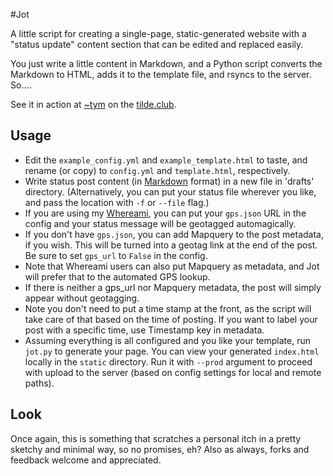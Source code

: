 #Jot

A little script for creating a single-page, static-generated website with a "status update" content section that can be edited and replaced easily.

You just write a little content in Markdown, and a Python script converts the Markdown to HTML, adds it to the template file, and rsyncs to the server. So....

See it in action at [~tym](http://tilde.club/~tym/) on the [tilde.club](http://tilde.club).

## Usage

- Edit the `example_config.yml` and `example_template.html` to taste, and rename (or copy) to `config.yml` and `template.html`, respectively.
- Write status post content (in [Markdown](http://daringfireball.net/projects/markdown/) format) in a new file in 'drafts' directory. (Alternatively, you can put your status file wherever you like, and pass the location with `-f` or `--file` flag.) 
- If you are using my [Whereami](http://github.com/yagermadden/whereami), you can put your `gps.json` URL in the config and your status message will be geotagged automagically.
- If you don't have `gps.json`, you can add Mapquery to the post metadata, if you wish. This will be turned into a geotag link at the end of the post. Be sure to set `gps_url` to `False` in the config.
- Note that Whereami users can also put Mapquery as metadata, and Jot will prefer that to the automated GPS lookup.
- If there is neither a gps_url nor Mapquery metadata, the post will simply appear without geotagging.
- Note you don't need to put a time stamp at the front, as the script will take care of that based on the time of posting. If you want to label your post with a specific time, use Timestamp key in metadata.
- Assuming everything is all configured and you like your template, run `jot.py` to generate  your page. You can view your generated `index.html` locally in the `static` directory. Run it with `--prod` argument to proceed with upload to the server (based on config settings for local and remote paths).

## Look
Once again, this is something that scratches a personal itch in a pretty sketchy and minimal way, so no promises, eh? Also as always, forks and feedback welcome and appreciated.
